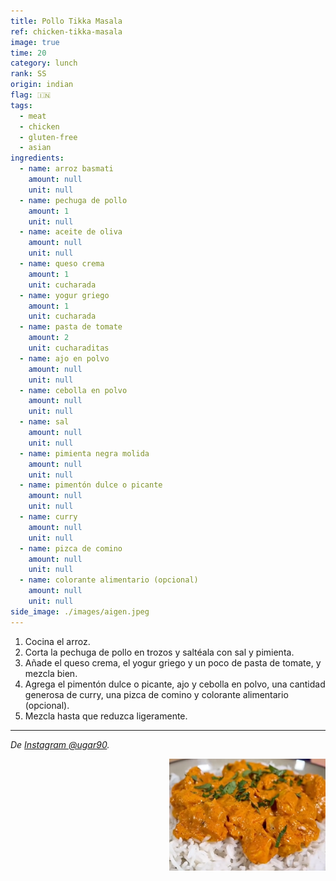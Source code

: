 ```yaml
---
title: Pollo Tikka Masala
ref: chicken-tikka-masala
image: true
time: 20
category: lunch
rank: SS
origin: indian
flag: 🇮🇳
tags:
  - meat
  - chicken
  - gluten-free
  - asian
ingredients:
  - name: arroz basmati
    amount: null
    unit: null
  - name: pechuga de pollo
    amount: 1
    unit: null
  - name: aceite de oliva
    amount: null
    unit: null
  - name: queso crema
    amount: 1
    unit: cucharada
  - name: yogur griego
    amount: 1
    unit: cucharada
  - name: pasta de tomate
    amount: 2
    unit: cucharaditas
  - name: ajo en polvo
    amount: null
    unit: null
  - name: cebolla en polvo
    amount: null
    unit: null
  - name: sal
    amount: null
    unit: null
  - name: pimienta negra molida
    amount: null
    unit: null
  - name: pimentón dulce o picante
    amount: null
    unit: null
  - name: curry
    amount: null
    unit: null
  - name: pizca de comino
    amount: null
    unit: null
  - name: colorante alimentario (opcional)
    amount: null
    unit: null      
side_image: ./images/aigen.jpeg
---
```


1. Cocina el arroz.
2. Corta la pechuga de pollo en trozos y saltéala con sal y pimienta.
3. Añade el queso crema, el yogur griego y un poco de pasta de tomate, y mezcla bien.
4. Agrega el pimentón dulce o picante, ajo y cebolla en polvo, una cantidad generosa de curry, una pizca de comino y colorante alimentario (opcional).
5. Mezcla hasta que reduzca ligeramente.

---

_De [Instagram @ugar90](https://www.instagram.com/reel/C0yqhV9qyYX/?utm_source=ig_web_copy_link&igsh=MzRlODBiNWFlZA==)._

<img src="images/chicken_tikka_masala.png" style="width:250px; float:right;"/>
